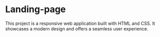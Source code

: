 # Landing-page
This project is a responsive web application built with HTML and CSS. It showcases a modern design and offers a seamless user experience.

